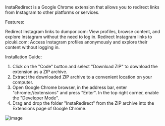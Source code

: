 InstaRedirect is a Google Chrome extension that allows you to redirect links from Instagram to other platforms or services.

Features:

Redirect Instagram links to dumpor.com: View profiles, browse content, and explore Instagram without the need to log in.
Redirect Instagram links to picuki.com: Access Instagram profiles anonymously and explore their content without logging in.

Installation Guide:

1. Click on the "Code" button and select "Download ZIP" to download the extension as a ZIP archive.
2. Extract the downloaded ZIP archive to a convenient location on your computer.
3. Open Google Chrome browser, in the address bar, enter "chrome://extensions" and press "Enter". In the top right corner, enable the "Developer Mode".
4. Drag and drop the folder "InstaRedirect" from the ZIP archive into the Extensions page of Google Chrome.

![image](https://github.com/v1p3rrrrr/InstaRedirect/assets/45924304/2aad3129-f8bb-486b-ab74-ee2157d28c73)
